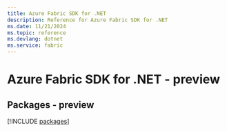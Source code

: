 ```yaml
---
title: Azure Fabric SDK for .NET
description: Reference for Azure Fabric SDK for .NET
ms.date: 11/21/2024
ms.topic: reference
ms.devlang: dotnet
ms.service: fabric
---
```

# Azure Fabric SDK for .NET - preview
## Packages - preview
[!INCLUDE [packages](fabric-index.md)]
